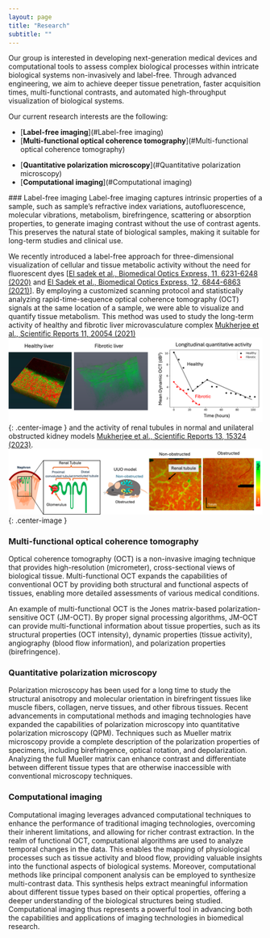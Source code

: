 ```yaml
---
layout: page
title: "Research"
subtitle: ""
---
```


Our group is interested in developing next-generation medical devices and computational tools to assess complex biological processes within intricate biological systems non-invasively and label-free. Through advanced engineering, we aim to achieve deeper tissue penetration, faster acquisition times, multi-functional contrasts, and automated high-throughput visualization of biological systems.

Our current research interests are the following: 
* [**Label-free imaging**](#Label-free imaging)
* [**Multi-functional optical coherence tomography**](#Multi-functional optical coherence tomography)
- [**Quantitative polarization microscopy**](#Quantitative polarization microscopy)
- [**Computational imaging**](#Computational imaging) 

<div id="Label-free imaging"></div>
### Label-free imaging
Label-free imaging captures intrinsic properties of a sample, such as sample’s refractive index variations, autofluorescence, molecular vibrations, metabolism, birefringence, scattering or absorption properties, to generate imaging contrast without the use of contrast agents. This preserves the natural state of biological samples, making it suitable for long-term studies and clinical use.

We recently introduced a label-free approach for three-dimensional visualization of cellular and tissue metabolic activity without the need for fluorescent dyes [[El sadek et al., Biomedical Optics Express, 11, 6231-6248 (2020)](https://www.osapublishing.org/boe/abstract.cfm?uri=boe-11-11-6231) and [El Sadek et al., Biomedical Optics Express, 12, 6844-6863 (2021)](https://www.osapublishing.org/boe/abstract.cfm?uri=boe-12-11-6844)]. By employing a customized scanning protocol and statistically analyzing rapid-time-sequence optical coherence tomography (OCT) signals at the same location of a sample, we were able to visualize and quantify tissue metabolism. This method was used to study the long-term activity of healthy and fibrotic liver microvasculature complex [Mukherjee et al., Scientific Reports 11, 20054 (2021)](https://www.nature.com/articles/s41598-021-98909-6)
![Liver longitudinal study results](../assets/img/liver_LongitudinalStudy.png){: .center-image }
and the activity of renal tubules in normal and unilateral obstructed kidney models [Mukherjee et al., Scientific Reports 13, 15324 (2023)](https://www.nature.com/articles/s41598-023-42559-3).
![Renal tubule results](../assets/img/renal_tubule.png){: .center-image }

### Multi-functional optical coherence tomography <span id="Multi-functional optical coherence tomography"><span>
Optical coherence tomography (OCT) is a non-invasive imaging technique that provides high-resolution (micrometer), cross-sectional views of biological tissue. Multi-functional OCT expands the capabilities of conventional OCT by providing both structural and functional aspects of tissues, enabling more detailed assessments of various medical conditions. 

An example of multi-functional OCT is the Jones matrix-based polarization-sensitive OCT (JM-OCT). By proper signal processing algorithms, JM-OCT can provide multi-functional information about tissue properties, such as its structural properties (OCT intensity), dynamic properties (tissue activity), angiography (blood flow information), and polarization properties (birefringence).

### Quantitative polarization microscopy <span id="Quantitative polarization microscopy"><span>
Polarization microscopy has been used for a long time to study the structural anisotropy and molecular orientation in birefringent tissues like muscle fibers, collagen, nerve tissues, and other fibrous tissues. Recent advancements in computational methods and imaging technologies have expanded the capabilities of polarization microscopy into quantitative polarization microscopy (QPM). Techniques such as Mueller matrix microscopy provide a complete description of the polarization properties of specimens, including birefringence, optical rotation, and depolarization. Analyzing the full Mueller matrix can enhance contrast and differentiate between different tissue types that are otherwise inaccessible with conventional microscopy techniques.

### Computational imaging <span id="Computational imaging"><span>

Computational imaging leverages advanced computational techniques to enhance the performance of traditional imaging technologies, overcoming their inherent limitations, and allowing for richer contrast extraction.   In the realm of functional OCT, computational algorithms are used to analyze temporal changes in the data. This enables the mapping of physiological processes such as tissue activity and blood flow, providing valuable insights into the functional aspects of biological systems. Moreover, computational methods like principal component analysis can be employed to synthesize multi-contrast data. This synthesis helps extract meaningful information about different tissue types based on their optical properties, offering a deeper understanding of the biological structures being studied. Computational imaging thus represents a powerful tool in advancing both the capabilities and applications of imaging technologies in biomedical research.

